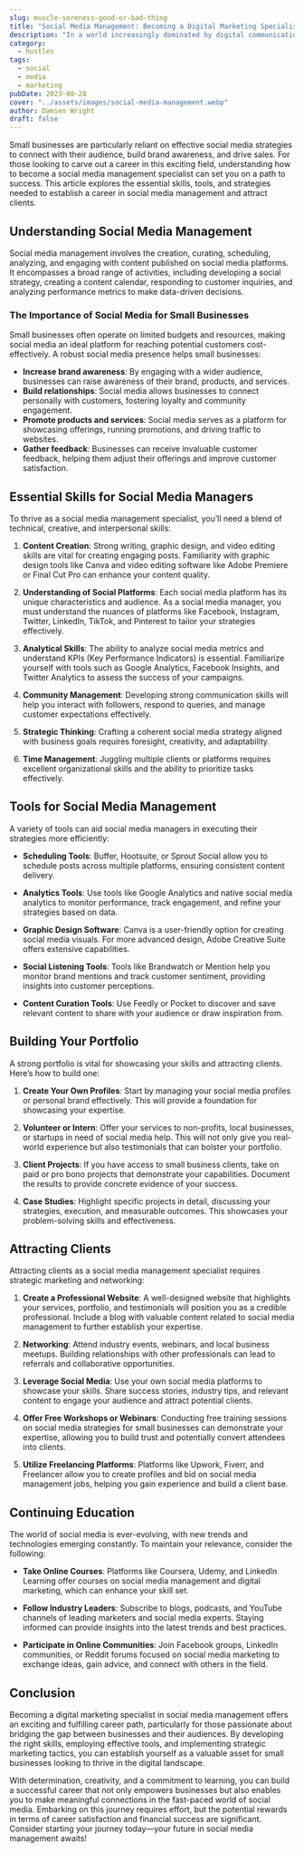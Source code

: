 ```yaml
---
slug: muscle-soreness-good-or-bad-thing
title: "Social Media Management: Becoming a Digital Marketing Specialist"
description: "In a world increasingly dominated by digital communication, social media management has emerged as a pivotal role in the marketing landscape."
category:
  - hustles
tags:
  - social
  - media
  - marketing
pubDate: 2023-08-28
cover: "../assets/images/social-media-management.webp"
author: Damien Wright
draft: false
---
```


 Small businesses are particularly reliant on effective social media strategies to connect with their audience, build brand awareness, and drive sales. For those looking to carve out a career in this exciting field, understanding how to become a social media management specialist can set you on a path to success. This article explores the essential skills, tools, and strategies needed to establish a career in social media management and attract clients.

## Understanding Social Media Management

Social media management involves the creation, curating, scheduling, analyzing, and engaging with content published on social media platforms. It encompasses a broad range of activities, including developing a social strategy, creating a content calendar, responding to customer inquiries, and analyzing performance metrics to make data-driven decisions.

### The Importance of Social Media for Small Businesses

Small businesses often operate on limited budgets and resources, making social media an ideal platform for reaching potential customers cost-effectively. A robust social media presence helps small businesses:

- **Increase brand awareness**: By engaging with a wider audience, businesses can raise awareness of their brand, products, and services.
- **Build relationships**: Social media allows businesses to connect personally with customers, fostering loyalty and community engagement.
- **Promote products and services**: Social media serves as a platform for showcasing offerings, running promotions, and driving traffic to websites.
- **Gather feedback**: Businesses can receive invaluable customer feedback, helping them adjust their offerings and improve customer satisfaction.

## Essential Skills for Social Media Managers

To thrive as a social media management specialist, you’ll need a blend of technical, creative, and interpersonal skills:

1. **Content Creation**: Strong writing, graphic design, and video editing skills are vital for creating engaging posts. Familiarity with graphic design tools like Canva and video editing software like Adobe Premiere or Final Cut Pro can enhance your content quality.

2. **Understanding of Social Platforms**: Each social media platform has its unique characteristics and audience. As a social media manager, you must understand the nuances of platforms like Facebook, Instagram, Twitter, LinkedIn, TikTok, and Pinterest to tailor your strategies effectively.

3. **Analytical Skills**: The ability to analyze social media metrics and understand KPIs (Key Performance Indicators) is essential. Familiarize yourself with tools such as Google Analytics, Facebook Insights, and Twitter Analytics to assess the success of your campaigns.

4. **Community Management**: Developing strong communication skills will help you interact with followers, respond to queries, and manage customer expectations effectively.

5. **Strategic Thinking**: Crafting a coherent social media strategy aligned with business goals requires foresight, creativity, and adaptability.

6. **Time Management**: Juggling multiple clients or platforms requires excellent organizational skills and the ability to prioritize tasks effectively.

## Tools for Social Media Management

A variety of tools can aid social media managers in executing their strategies more efficiently:

- **Scheduling Tools**: Buffer, Hootsuite, or Sprout Social allow you to schedule posts across multiple platforms, ensuring consistent content delivery.

- **Analytics Tools**: Use tools like Google Analytics and native social media analytics to monitor performance, track engagement, and refine your strategies based on data.

- **Graphic Design Software**: Canva is a user-friendly option for creating social media visuals. For more advanced design, Adobe Creative Suite offers extensive capabilities.

- **Social Listening Tools**: Tools like Brandwatch or Mention help you monitor brand mentions and track customer sentiment, providing insights into customer perceptions.

- **Content Curation Tools**: Use Feedly or Pocket to discover and save relevant content to share with your audience or draw inspiration from.

## Building Your Portfolio

A strong portfolio is vital for showcasing your skills and attracting clients. Here’s how to build one:

1. **Create Your Own Profiles**: Start by managing your social media profiles or personal brand effectively. This will provide a foundation for showcasing your expertise.

2. **Volunteer or Intern**: Offer your services to non-profits, local businesses, or startups in need of social media help. This will not only give you real-world experience but also testimonials that can bolster your portfolio.

3. **Client Projects**: If you have access to small business clients, take on paid or pro bono projects that demonstrate your capabilities. Document the results to provide concrete evidence of your success.

4. **Case Studies**: Highlight specific projects in detail, discussing your strategies, execution, and measurable outcomes. This showcases your problem-solving skills and effectiveness.

## Attracting Clients

Attracting clients as a social media management specialist requires strategic marketing and networking:

1. **Create a Professional Website**: A well-designed website that highlights your services, portfolio, and testimonials will position you as a credible professional. Include a blog with valuable content related to social media management to further establish your expertise.

2. **Networking**: Attend industry events, webinars, and local business meetups. Building relationships with other professionals can lead to referrals and collaborative opportunities.

3. **Leverage Social Media**: Use your own social media platforms to showcase your skills. Share success stories, industry tips, and relevant content to engage your audience and attract potential clients.

4. **Offer Free Workshops or Webinars**: Conducting free training sessions on social media strategies for small businesses can demonstrate your expertise, allowing you to build trust and potentially convert attendees into clients.

5. **Utilize Freelancing Platforms**: Platforms like Upwork, Fiverr, and Freelancer allow you to create profiles and bid on social media management jobs, helping you gain experience and build a client base.

## Continuing Education

The world of social media is ever-evolving, with new trends and technologies emerging constantly. To maintain your relevance, consider the following:

- **Take Online Courses**: Platforms like Coursera, Udemy, and LinkedIn Learning offer courses on social media management and digital marketing, which can enhance your skill set.

- **Follow Industry Leaders**: Subscribe to blogs, podcasts, and YouTube channels of leading marketers and social media experts. Staying informed can provide insights into the latest trends and best practices.

- **Participate in Online Communities**: Join Facebook groups, LinkedIn communities, or Reddit forums focused on social media marketing to exchange ideas, gain advice, and connect with others in the field.

## Conclusion

Becoming a digital marketing specialist in social media management offers an exciting and fulfilling career path, particularly for those passionate about bridging the gap between businesses and their audiences. By developing the right skills, employing effective tools, and implementing strategic marketing tactics, you can establish yourself as a valuable asset for small businesses looking to thrive in the digital landscape.

With determination, creativity, and a commitment to learning, you can build a successful career that not only empowers businesses but also enables you to make meaningful connections in the fast-paced world of social media. Embarking on this journey requires effort, but the potential rewards in terms of career satisfaction and financial success are significant. Consider starting your journey today—your future in social media management awaits!

